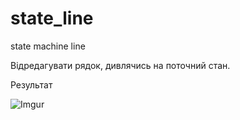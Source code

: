 # state_line

state machine line

Відредагувати рядок, дивлячись на поточний стан.


Результат

![Imgur](https://imgur.com/e5korYW.png)
